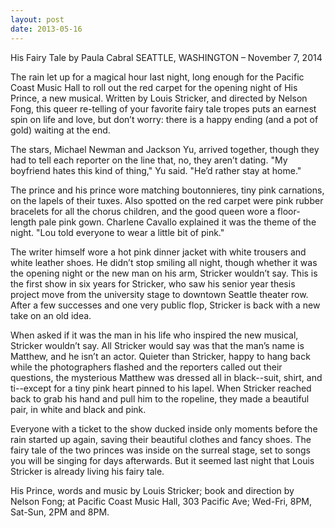 ```yaml
---
layout: post
date: 2013-05-16
---
```


His Fairy Tale
by Paula Cabral
SEATTLE, WASHINGTON – November 7, 2014  

The rain let up for a magical hour last night, long enough for the Pacific Coast Music Hall to roll out the red carpet for the opening night of His Prince, a new musical. Written by Louis Stricker, and directed by Nelson Fong, this queer re-telling of your favorite fairy tale tropes puts an earnest spin on life and love, but don’t worry: there is a happy ending (and a pot of gold) waiting at the end.  

The stars, Michael Newman and Jackson Yu, arrived together, though they had to tell each reporter on the line that, no, they aren’t dating. "My boyfriend hates this kind of thing," Yu said. "He’d rather stay at home."  

The prince and his prince wore matching boutonnieres, tiny pink carnations, on the lapels of their tuxes. Also spotted on the red carpet were pink rubber bracelets for all the chorus children, and the good queen wore a floor-length pale pink gown. Charlene Cavallo explained it was the theme of the night. "Lou told everyone to wear a little bit of pink."  

The writer himself wore a hot pink dinner jacket with white trousers and white leather shoes. He didn’t stop smiling all night, though whether it was the opening night or the new man on his arm, Stricker wouldn’t say. This is the first show in six years for Stricker, who saw his senior year thesis project move from the university stage to downtown Seattle theater row. After a few successes and one very public flop, Stricker is back with a new take on an old idea.  

When asked if it was the man in his life who inspired the new musical, Stricker wouldn’t say. All Stricker would say was that the man’s name is Matthew, and he isn’t an actor. Quieter than Stricker, happy to hang back while the photographers flashed and the reporters called out their questions, the mysterious Matthew was dressed all in black--suit, shirt, and ti--except for a tiny pink heart pinned to his lapel. When Stricker reached back to grab his hand and pull him to the ropeline, they made a beautiful pair, in white and black and pink.  

Everyone with a ticket to the show ducked inside only moments before the rain started up again, saving their beautiful clothes and fancy shoes. The fairy tale of the two princes was inside on the surreal stage, set to songs you will be singing for days afterwards. But it seemed last night that Louis Stricker is already living his fairy tale.  

His Prince, words and music by Louis Stricker; book and direction by Nelson Fong; at Pacific Coast Music Hall, 303 Pacific Ave; Wed-Fri, 8PM, Sat-Sun, 2PM and 8PM. 
